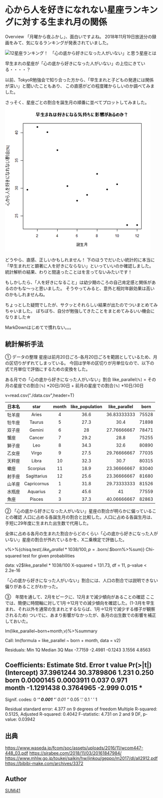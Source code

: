 心から人を好きになれない星座ランキングに対する生まれ月の関係
====

Overview
「月曜から夜ふかし」、面白いですよね。
2018年11月19日放送分の録画をみて、気になるランキングが発表されていました。

![12星座ランキング！　「心の底から好きになった人がいない」と思う星座とは](https://sirabee.com/wp/wp-content/uploads/2018/10/sirabee20181024seiza_kokoronosokokarasuki2-600x395.jpg "12星座ランキング！　「心の底から好きになった人がいない」と思う星座とは")

早生まれの星座が「心の底から好きになった人がいない」の上位にきている・・・・？

以前、TokyoR勉強会で知り合った方から、「早生まれと子どもの発達には関係が深い」と聞いたこともあり、
この直感がどの程度確からしいのか調べてみました。

さっそく、星座ごとの割合を誕生月の順番に並べてプロットしてみました。
![plot.png](./image/plot.png "plot.png")

どうやら、直感、正しいかもしれません！
下のほうでだいたい統計的に本当に「早生まれだと顕著に人を好きにならない」といっていいのか確認しました。
統計解析の結果、わりと間違ったことはを言ってないみたいです！

もしかしたら、「人を好きになること」は幼少期のころの自己肯定感と関係があるのかもな～っと思いました。
そうやってみると、意外と相対年齢効果は高いのかもしれませんね。

ちょっとした疑問でしたが、サクッとそれらしい結果が出たのでついまとめてみちゃいました。
ぼちぼち、自分が勉強してきたことをまとめてみるいい機会になりました☆

MarkDownはじめてで慣れない。。。

## 統計解析手法
① データの整理
星座は前月20日ごろ-各月20日ごろを範囲としているため、月の区切りがずれてしまっている。
今回は学年の区切りが月単位なので、以下の式で月単位で評価にするための変換をした。

ある月での「心の底から好きになった人がいない」割合 like_parallel`[%]` = その月の星座での割合`[%]` *20日/30日 + 前月の星座での割合`[%]` *10日/30日 

v=read.csv("./data.csv",header=T)

|日本名 |star |month |like_population |like_parallel |born|
|---|:-:|:-:|:-:|:-:|:-:|
|牡羊座 |Aries |4 |36.6 |36.83333333 |75528|
|牡牛座 |Taurus |5 |27.3 |30.4 |71898|
|双子座 |Gemini |6 |28 |27.76666667 |78471|
|蟹座 |Cancer |7 |29.2 |28.8 |75255|
|獅子座 |Leo |8 |34.3 |32.6 |80890|
|乙女座 |Virgo |9 |27.5 |29.76666667 |77035|
|天秤座 |Libra |10 |32.3 |30.7 |80315|
|蠍座 |Scorpius |11 |18.9 |23.36666667 |83040|
|射手座 |Sagittarius |12 |25.6 |23.36666667 |81680|
|山羊座 |Capricornus |1 |31.8 |29.73333333 |81526|
|水瓶座 |Aquarius |2 |45.6 |41 |77559|
|魚座 |Pisces |3 |37.3 |40.06666667 |82863|


② 「心の底から好きになった人がいない」星座の割合が明らかに偏っていることの確認
人口に占める各誕生月の割合と比較した。人口に占める各誕生月は、手短に29年度に生まれた出生数で代用した。

全体に占める各月の生まれた割合からどのくらい「心の底から好きになった人がいない」星座の割合が外れているかを、Χ二乗検定で評価した。

v%>%{chisq.test(.$like_parallel*1038/100,p=.$born/.$born%>%sum)}
        Chi-squared test for given probabilities

data:  v2$like_parallel * 1038/100
X-squared = 131.73, df = 11, p-value < 2.2e-16

「心の底から好きになった人がいない」割合には、人口の割合では説明できない偏りがあることがわかった。

③　年間を通して、2月をピークに、12月まで減少傾向があることの確認
ここでは、簡便に時間軸に対して1月→12月での減少傾向を確認した。(1-3月を早生まれ、それ以外を通常の生まれとするならば、1月→12月で減少する様子が観察されるため)
ついでに、あまり影響がなかったが、各月の出生数での影響を補正しておいた。

lm(like_parallel~born+month,v)%>%summary

Call:
lm(formula = like_parallel ~ born + month, data = v2)

Residuals:
    Min      1Q  Median      3Q     Max 
-7.7159 -2.4981 -0.1243  3.1556  4.8563 

Coefficients:
              Estimate Std. Error t value Pr(>|t|)  
(Intercept) 37.3961244 30.3789806   1.231    0.250  
born         0.0000145  0.0003911   0.037    0.971  
month       -1.1291438  0.3764965  -2.999    0.015 *
---
Signif. codes:  0 ‘***’ 0.001 ‘**’ 0.01 ‘*’ 0.05 ‘.’ 0.1 ‘ ’ 1

Residual standard error: 4.377 on 9 degrees of freedom
Multiple R-squared:  0.5125,    Adjusted R-squared:  0.4042 
F-statistic: 4.731 on 2 and 9 DF,  p-value: 0.03942




## 出典
https://www.waseda.jp/fcom/soc/assets/uploads/2016/11/wcom447-448_03.pdf
https://sirabee.com/2018/11/03/20161847984/
https://www.mhlw.go.jp/toukei/saikin/hw/jinkou/geppo/m2017/dl/all2912.pdf
https://bibibi-make.com/archives/3372


## Author

[SUMi41](https://github.com/SUMi41)

